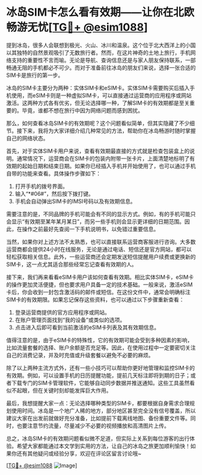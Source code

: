 # 冰岛SIM卡怎么看有效期——让你在北欧畅游无忧[[TG💪+ @esim1088](https://t.me/s/esim1088)]

提到冰岛，很多人会联想到极光、火山、冰川和温泉。这个位于北大西洋上的小国以其独特的自然景观吸引了无数旅行者。然而，在这片神奇的土地上旅行，手机网络支持的重要性不言而喻。无论是导航、查询信息还是与家人朋友保持联系，一部畅通无阻的手机都必不可少。而对于准备前往冰岛的朋友们来说，选择一张合适的SIM卡是旅行的第一步。

冰岛的SIM卡主要分为两种：实体SIM卡和eSIM卡。实体SIM卡需要购买后插入手机使用，而eSIM卡则是一种虚拟SIM卡，可以直接通过运营商的应用程序或网站激活。这两种方式各有优劣，但无论选择哪一种，了解SIM卡的有效期都是至关重要的。毕竟，谁都不想在旅行中因为网络问题而感到困扰。

那么，如何查看冰岛SIM卡的有效期呢？这个问题看似简单，但其实隐藏了不少细节。接下来，我将为大家详细介绍几种常见的方法，帮助你在冰岛畅游时随时掌握自己的网络状态。

首先，对于实体SIM卡用户来说，查看有效期最直接的方式就是检查包装盒上的说明。通常情况下，运营商会在SIM卡的包装内附带一张卡片，上面清楚地标明了有效期的起始日期和结束日期。如果你已经插入手机并开始使用了，也可以通过手机自带的功能来查看。具体操作步骤如下：

1. 打开手机的拨号界面。
2. 输入“*#06#”，然后按下拨打键。
3. 手机会自动弹出SIM卡的IMSI号码以及有效期信息。

需要注意的是，不同品牌的手机可能会有不同的显示方式。例如，有的手机可能只会显示“有效期至某年某月某日”，而另一些手机则会显示更详细的日期范围。因此，在操作之前最好先查阅一下手机说明书，以免错过重要信息。

当然，如果你对上述方法不太熟悉，也可以直接联系运营商客服进行咨询。大多数运营商都会提供24小时在线服务，无论是通过电话、短信还是官方网站，都可以轻松获取相关信息。此外，一些运营商还会定期发送短信提醒用户续费或更换新的SIM卡，这一点尤其适合那些经常忘记查看有效期的人。

接下来，我们再来看看eSIM卡用户该如何查看有效期。相比实体SIM卡，eSIM卡的操作更加灵活便捷，但也要求用户具备一定的技术基础。一般来说，激活eSIM卡后，你会收到一封包含激活码的邮件或短信。在这份文件中，通常会明确标注SIM卡的有效期限。如果忘记保存这些资料，也可以通过以下步骤重新查看：

1. 登录运营商提供的官方应用程序或网站。
2. 在账户管理页面找到“我的设备”或类似的选项。
3. 点击进入后即可看到当前激活的eSIM卡列表及其有效期信息。

值得注意的是，由于eSIM卡的特殊性，它的有效期可能会受到多种因素的影响，比如流量套餐的选择、账户余额是否充足等。因此，在使用过程中一定要密切关注自己的消费记录，并及时充值或升级套餐以避免不必要的麻烦。

除了以上两种主流方式外，还有一些小技巧可以帮助你更好地管理和监控SIM卡的有效期。例如，可以设置手机的日历提醒功能，提前几天标注即将到期的日子；或者下载专门的SIM卡管理软件，它能够自动同步数据并推送通知。这些工具虽然看似不起眼，但在关键时刻却能发挥巨大作用。

最后，我想提醒大家一点：无论选择哪种类型的SIM卡，都要根据自身需求合理规划使用时间。冰岛是一个地广人稀的地方，部分地区甚至完全没有信号覆盖，所以建议大家在出发前就做好充分准备，比如提前下载离线地图、备份重要文件等。同时，也要注意节约流量，尽量减少不必要的视频播放和高清图片上传。

总之，冰岛SIM卡的有效期问题看似微不足道，但实际上关系到每位游客的出行体验。希望大家都能通过本文学到实用的方法，让自己的冰岛之旅更加顺利愉快！如果你还有其他疑问或经验分享，欢迎在评论区留言讨论哦~

[[TG💪+ @esim1088](https://t.me/s/esim1088) ![Image](https://i.postimg.cc/4NQfJmqS/Snipaste-2025-05-13-00-14-12.png)]
